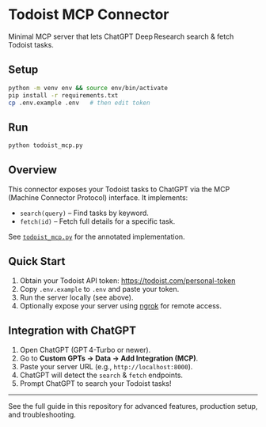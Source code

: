 # Todoist MCP Connector

Minimal MCP server that lets ChatGPT Deep Research search & fetch Todoist tasks.

## Setup
```bash
python -m venv env && source env/bin/activate
pip install -r requirements.txt
cp .env.example .env   # then edit token
```

## Run
```bash
python todoist_mcp.py
```

## Overview

This connector exposes your Todoist tasks to ChatGPT via the MCP (Machine Connector Protocol) interface. It implements:

- `search(query)` – Find tasks by keyword.
- `fetch(id)` – Fetch full details for a specific task.

See [`todoist_mcp.py`](todoist_mcp.py) for the annotated implementation.

## Quick Start

1. Obtain your Todoist API token: https://todoist.com/personal-token
2. Copy `.env.example` to `.env` and paste your token.
3. Run the server locally (see above).
4. Optionally expose your server using [ngrok](https://ngrok.com/) for remote access.

## Integration with ChatGPT

1. Open ChatGPT (GPT 4-Turbo or newer).
2. Go to **Custom GPTs → Data → Add Integration (MCP)**.
3. Paste your server URL (e.g., `http://localhost:8000`).
4. ChatGPT will detect the `search` & `fetch` endpoints.
5. Prompt ChatGPT to search your Todoist tasks!

---

See the full guide in this repository for advanced features, production setup, and troubleshooting.